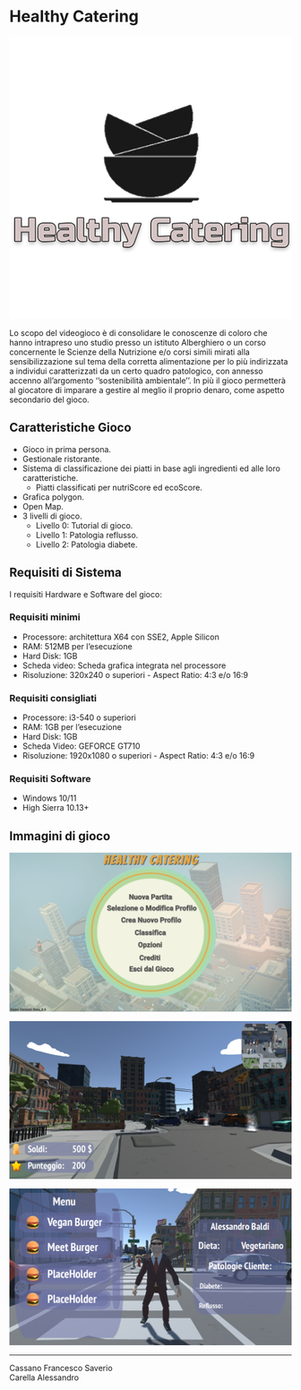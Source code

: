 # Healthy Catering

![Logo](doc/img/Logo.png "Logo Gioco")

Lo scopo del videogioco è di consolidare le conoscenze di coloro che hanno intrapreso uno studio presso un istituto Alberghiero o un corso concernente le Scienze della Nutrizione e/o corsi simili mirati alla sensibilizzazione sul tema della corretta alimentazione per lo più indirizzata a individui caratterizzati da un certo quadro patologico, con annesso accenno all’argomento ‘’sostenibilità ambientale’’. In più il gioco permetterà al giocatore di imparare a gestire al meglio il proprio denaro, come aspetto secondario del gioco.

## Caratteristiche Gioco

- Gioco in prima persona.
- Gestionale ristorante.
- Sistema di classificazione dei piatti in base agli ingredienti ed alle loro caratteristiche.
  - Piatti classificati per nutriScore ed ecoScore.
- Grafica polygon.
- Open Map.
- 3 livelli di gioco.
  - Livello 0: Tutorial di gioco.
  - Livello 1: Patologia reflusso.
  - Livello 2: Patologia diabete.

## Requisiti di Sistema

I requisiti Hardware e Software del gioco:

### Requisiti minimi

-	Processore: architettura X64 con SSE2, Apple Silicon
-	RAM: 512MB per l’esecuzione
-	Hard Disk: 1GB
-	Scheda video: Scheda grafica integrata nel processore
-	Risoluzione: 320x240 o superiori - Aspect Ratio: 4:3 e/o 16:9


### Requisiti consigliati

-	Processore: i3-540 o superiori
-	RAM: 1GB per l’esecuzione
-	Hard Disk: 1GB
-	Scheda Video: GEFORCE GT710
-	Risoluzione: 1920x1080 o superiori - Aspect Ratio: 4:3 e/o 16:9

### Requisiti Software

- Windows 10/11
- High Sierra 10.13+


## Immagini di gioco

![Menu Iniziale](doc/img/menuIniziale.png "Menu Iniziale")

![HUD](doc/img/Bozza_HUD_game.png "HUD in Game")

![HUD](doc/img/Bozza_HUD_Ristorante.jpg "HUD in Game")


---

Cassano Francesco Saverio<br>
Carella Alessandro
